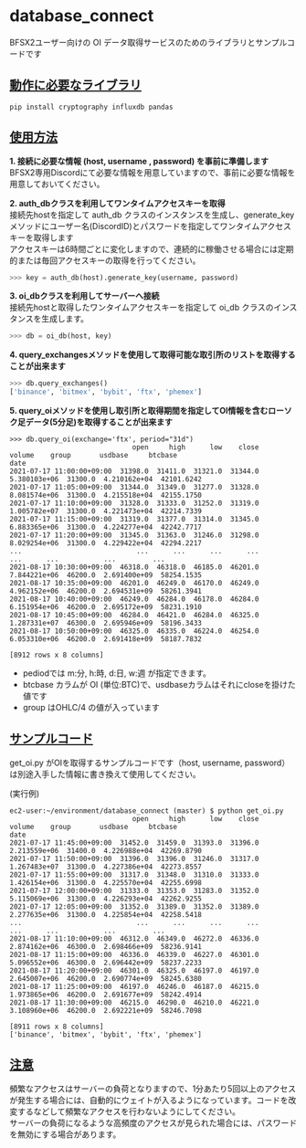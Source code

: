 # database_connect
BFSX2ユーザー向けの OI データ取得サービスのためのライブラリとサンプルコードです

## <u>動作に必要なライブラリ</u>
```
pip install cryptography influxdb pandas
```

## <u>使用方法</u>

**1. 接続に必要な情報 (host, username , password) を事前に準備します**  
BFSX2専用Discordにて必要な情報を用意していますので、事前に必要な情報を用意しておいてください。

**2. auth_dbクラスを利用してワンタイムアクセスキーを取得**  
接続先hostを指定して auth_db クラスのインスタンスを生成し、generate_keyメソッドにユーザー名(DiscordID)とパスワードを指定してワンタイムアクセスキーを取得します  
アクセスキーは6時間ごとに変化しますので、連続的に稼働させる場合には定期的または毎回アクセスキーの取得を行ってください。
```python
>>> key = auth_db(host).generate_key(username, password)
```

**3. oi_dbクラスを利用してサーバーへ接続**  
接続先hostと取得したワンタイムアクセスキーを指定して oi_db クラスのインスタンスを生成します。
```python
>>> db = oi_db(host, key)
```

**4. query_exchangesメソッドを使用して取得可能な取引所のリストを取得することが出来ます**
```python
>>> db.query_exchanges()
['binance', 'bitmex', 'bybit', 'ftx', 'phemex']
```

**5. query_oiメソッドを使用し取引所と取得期間を指定してOI情報を含むローソク足データ(5分足)を取得することが出来ます**

```
>>> db.query_oi(exchange='ftx', period="31d")
                              open     high      low    close        volume    group       usdbase     btcbase
date                                                                                                          
2021-07-17 11:00:00+09:00  31398.0  31411.0  31321.0  31344.0  5.380103e+06  31300.0  4.210162e+04  42101.6242
2021-07-17 11:05:00+09:00  31344.0  31349.0  31277.0  31328.0  8.081574e+06  31300.0  4.215518e+04  42155.1750
2021-07-17 11:10:00+09:00  31328.0  31333.0  31252.0  31319.0  1.005782e+07  31300.0  4.221473e+04  42214.7339
2021-07-17 11:15:00+09:00  31319.0  31377.0  31314.0  31345.0  6.883365e+06  31300.0  4.224277e+04  42242.7717
2021-07-17 11:20:00+09:00  31345.0  31363.0  31246.0  31298.0  8.029254e+06  31300.0  4.229422e+04  42294.2217
...                            ...      ...      ...      ...           ...      ...           ...         ...
2021-08-17 10:30:00+09:00  46318.0  46318.0  46185.0  46201.0  7.844221e+06  46200.0  2.691400e+09  58254.1535
2021-08-17 10:35:00+09:00  46201.0  46249.0  46170.0  46249.0  4.962152e+06  46200.0  2.694531e+09  58261.3941
2021-08-17 10:40:00+09:00  46249.0  46284.0  46178.0  46284.0  6.151954e+06  46200.0  2.695172e+09  58231.1910
2021-08-17 10:45:00+09:00  46284.0  46421.0  46284.0  46325.0  1.287331e+07  46300.0  2.695946e+09  58196.3433
2021-08-17 10:50:00+09:00  46325.0  46335.0  46224.0  46254.0  6.053310e+06  46200.0  2.691418e+09  58187.7832

[8912 rows x 8 columns]
```

* pediodでは m:分, h:時, d:日, w:週 が指定できます。  
* btcbase カラムが OI (単位:BTC)で、usdbaseカラムはそれにcloseを掛けた値です
* group はOHLC/4 の値が入っています


## <u>サンプルコード</u>
get_oi.py がOIを取得するサンプルコードです（host, username, password）は別途入手した情報に書き換えて使用してください。　　

(実行例)
```
ec2-user:~/environment/database_connect (master) $ python get_oi.py
                              open     high      low    close        volume    group       usdbase     btcbase
date                                                                                                          
2021-07-17 11:45:00+09:00  31452.0  31459.0  31393.0  31396.0  2.213559e+06  31400.0  4.226988e+04  42269.8790
2021-07-17 11:50:00+09:00  31396.0  31396.0  31246.0  31317.0  1.267483e+07  31300.0  4.227386e+04  42273.8557
2021-07-17 11:55:00+09:00  31317.0  31348.0  31310.0  31333.0  1.426154e+06  31300.0  4.225570e+04  42255.6998
2021-07-17 12:00:00+09:00  31333.0  31353.0  31283.0  31352.0  5.115069e+06  31300.0  4.226293e+04  42262.9255
2021-07-17 12:05:00+09:00  31352.0  31389.0  31352.0  31389.0  2.277635e+06  31300.0  4.225854e+04  42258.5418
...                            ...      ...      ...      ...           ...      ...           ...         ...
2021-08-17 11:10:00+09:00  46312.0  46349.0  46272.0  46336.0  2.874162e+06  46300.0  2.698466e+09  58236.9141
2021-08-17 11:15:00+09:00  46336.0  46339.0  46227.0  46301.0  5.096552e+06  46300.0  2.696442e+09  58237.2233
2021-08-17 11:20:00+09:00  46301.0  46325.0  46197.0  46197.0  2.645007e+06  46200.0  2.690774e+09  58245.6380
2021-08-17 11:25:00+09:00  46197.0  46246.0  46187.0  46215.0  1.973865e+06  46200.0  2.691677e+09  58242.4914
2021-08-17 11:30:00+09:00  46215.0  46290.0  46210.0  46221.0  3.108960e+06  46200.0  2.692221e+09  58246.7098

[8911 rows x 8 columns]
['binance', 'bitmex', 'bybit', 'ftx', 'phemex']
```

## <u>注意</u>
頻繁なアクセスはサーバーの負荷となりますので、1分あたり5回以上のアクセスが発生する場合には、自動的にウェイトが入るようになっています。コードを改変するなどして頻繁なアクセスを行わないようにしてください。  
サーバーの負荷になるような高頻度のアクセスが見られた場合には、パスワードを無効にする場合があります。
